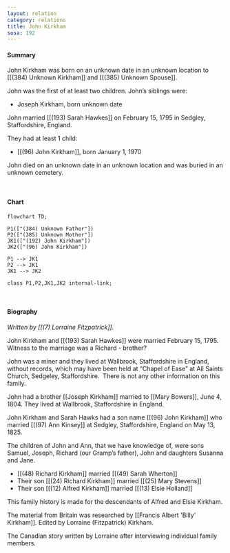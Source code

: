 ```yaml
---
layout: relation
category: relations
title: John Kirkham
sosa: 192
---
```


#### Summary

John Kirkham was born on an unknown date in an unknown location to [[(384) Unknown Kirkham]] and [[(385) Unknown Spouse]].

John was the first of at least two children. John’s siblings were:

* Joseph Kirkham, born unknown date

John married [[(193) Sarah Hawkes]] on February 15, 1795 in Sedgley, Staffordshire, England.

They had at least 1 child:

* [[(96) John Kirkham]], born January 1, 1970

John died on an unknown date in an unknown location and was buried in an unknown cemetery.

<br>

#### Chart

```mermaid
flowchart TD;

P1(["(384) Unknown Father"])
P2(["(385) Unknown Mother"])
JK1(["(192) John Kirkham"])
JK2(["(96) John Kirkham"])

P1 --> JK1
P2 --> JK1
JK1 --> JK2

class P1,P2,JK1,JK2 internal-link;

```

<br>

#### Biography

*Written by [[(7) Lorraine Fitzpatrick]].*

John Kirkham and [[(193) Sarah Hawkes]] were married February 15, 1795. Witness to the marriage was a Richard - brother?

John was a miner and they lived at Wallbrook, Staffordshire in England, without records, which may have been held at “Chapel of Ease” at All Saints Church, Sedgeley, Staffordshire.  There is not any other information on this family.

John had a brother [[Joseph Kirkham]] married to [[Mary Bowers]], June 4, 1804. They lived at Wallbrook, Staffordshire in England.

John Kirkham and Sarah Hawks had a son name [[(96) John Kirkham]] who married [[(97) Ann Kinsey]] at Sedgley, Staffordshire, England on May 13, 1825.

The children of John and Ann, that we have knowledge of, were sons Samuel, Joseph, Richard (our Gramp’s father), John and daughters Susanna and Jane.

* [[(48) Richard Kirkham]] married [[(49) Sarah Wherton]]
* Their son [[(24) Richard Kirkham]] married [[(25) Mary Stevens]]
* Their son [[(12) Alfred Kirkham]] married [[(13) Elsie Holland]]

This family history is made for the descendants of Alfred and Elsie Kirkham.

The material from Britain was researched by [[Francis Albert 'Billy' Kirkham]]. Edited by Lorraine (Fitzpatrick) Kirkham.

The Canadian story written by Lorraine after interviewing individual family members.
